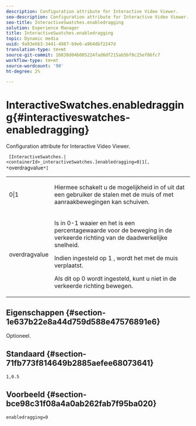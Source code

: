 ```yaml
---
description: Configuration attribute for Interactive Video Viewer.
seo-description: Configuration attribute for Interactive Video Viewer.
seo-title: InteractiveSwatches.enabledragging
solution: Experience Manager
title: InteractiveSwatches.enabledragging
topic: Dynamic media
uuid: 9a93e6b3-3441-4987-b9e6-a964dbf2247d
translation-type: tm+mt
source-git-commit: 16838d04b005224fad6df215ab5bf8c25ef86fc7
workflow-type: tm+mt
source-wordcount: '90'
ht-degree: 2%

---
```



# InteractiveSwatches.enabledragging{#interactiveswatches-enabledragging}

Configuration attribute for Interactive Video Viewer.

` [InteractiveSwatches.|<containerId>_interactiveSwatches.]enabledragging=0|1[, *`overdragvalue`*]`

<table id="table_441553CD34C94A58A9D7CBF772DEDDB6"> 
 <tbody> 
  <tr> 
   <td colname="col1"> <p> <span class="codeph"> 0|1  </span> </p> </td> 
   <td colname="col2"> <p> Hiermee schakelt u de mogelijkheid in of uit dat een gebruiker de stalen met de muis of met aanraakbewegingen kan schuiven. </p> </td> 
  </tr> 
  <tr> 
   <td colname="col1"> <p> <span class="codeph"> <span class="varname"> overdragvalue  </span> </span> </p> </td> 
   <td colname="col2"> <p> Is in <span class="codeph"> 0-1 </span> waaier en het is een percentagewaarde voor de beweging in de verkeerde richting van de daadwerkelijke snelheid. </p> <p>Indien ingesteld op <span class="codeph"> 1 </span>, wordt het met de muis verplaatst. </p> <p>Als dit op <span class="codeph"> 0 </span> wordt ingesteld, kunt u niet in de verkeerde richting bewegen. </p> </td> 
  </tr> 
 </tbody> 
</table>

## Eigenschappen {#section-1e637b22e8a44d759d588e47576891e6}

Optioneel.

## Standaard {#section-71fb773f814649b2885aefee68073641}

`1,0.5`

## Voorbeeld {#section-bce98c31f08a4a0ab262fab7f95ba020}

```
enabledragging=0
```

